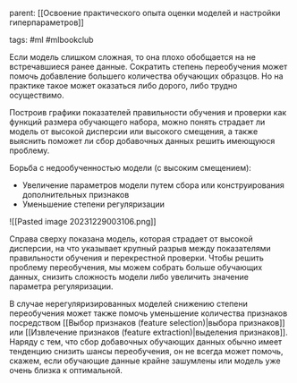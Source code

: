parent: [[Освоение практического опыта оценки моделей и настройки гиперпараметров]]

tags: #ml #mlbookclub 

Если модель слишком сложная, то она плохо обобщается на не встречавшиеся ранее данные. Сократить степень переобучения может помочь добавление большего количества обучающих образцов. Но на практике такое может оказаться либо дорого, либо трудно осуществимо.

Построив графики показателей правильности обучения и проверки как функций размера обучающего набора, можно понять страдает ли модель от высокой дисперсии или высокого смещения, а также выяснить поможет ли сбор добавочных данных решить имеющуюся проблему.

Борьба с недообученностью модели (с высоким смещением):

- Увеличение параметров модели путем сбора или конструирования дополнительных признаков
- Уменьшение степени регуляризации

![[Pasted image 20231229003106.png]]

Справа сверху показана модель, которая страдает от высокой дисперсии, на что указывает крупный разрыв между показателями правильности обучения и перекрестной проверки. Чтобы решить проблему переобучения, мы можем собрать больше обучающих данных, снизить сложность модели либо увеличить значение параметра регуляризации.

В случае нерегуляризированных моделей снижению степени переобучения может также помочь уменьшение количества признаков посредством [[Выбор признаков (feature selection)|выбора признаков]] или [[Извлечение признаков (feature extraction)|выделения признаков]]. Наряду с тем, что сбор добавочных обучающих данных обычно имеет тенденцию снизить шансы переобучения, он не всегда может помочь, скажем, если обучающие данные крайне зашумлены или модель уже очень близка к оптимальной.

